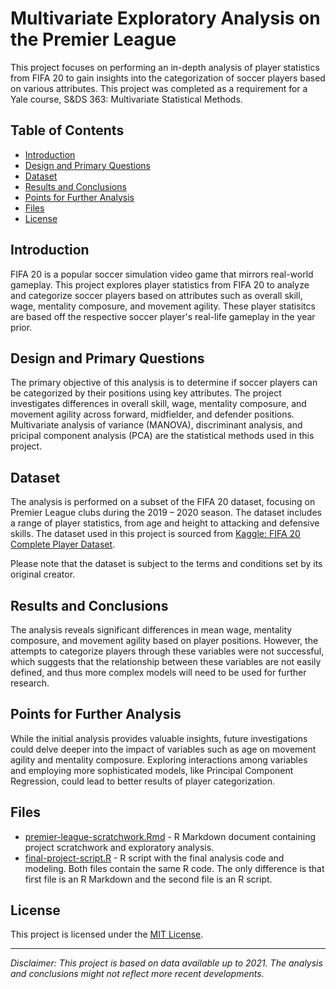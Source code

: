 # Multivariate Exploratory Analysis on the Premier League

This project focuses on performing an in-depth analysis of player statistics from FIFA 20 to gain insights into the categorization of soccer players based on various attributes. This project was completed as a requirement for a Yale course, S&DS 363: Multivariate Statistical Methods.

## Table of Contents
- [Introduction](#introduction)
- [Design and Primary Questions](#design-and-primary-questions)
- [Dataset](#dataset)
- [Results and Conclusions](#results-and-conclusions)
- [Points for Further Analysis](#points-for-further-analysis)
- [Files](#files)
- [License](#license)

## Introduction
FIFA 20 is a popular soccer simulation video game that mirrors real-world gameplay. This project explores player statistics from FIFA 20 to analyze and categorize soccer players based on attributes such as overall skill, wage, mentality composure, and movement agility. These player statisitcs are based off the respective soccer player's real-life gameplay in the year prior.

## Design and Primary Questions
The primary objective of this analysis is to determine if soccer players can be categorized by their positions using key attributes. The project investigates differences in overall skill, wage, mentality composure, and movement agility across forward, midfielder, and defender positions. Multivariate analysis of variance (MANOVA), discriminant analysis, and pricipal component analysis (PCA) are the statistical methods used in this project.


## Dataset
The analysis is performed on a subset of the FIFA 20 dataset, focusing on Premier League clubs during the 2019 – 2020 season. The dataset includes a range of player statistics, from age and height to attacking and defensive skills. The dataset used in this project is sourced from [Kaggle: FIFA 20 Complete Player Dataset](https://www.kaggle.com/datasets/stefanoleone992/fifa-20-complete-player-dataset). 

Please note that the dataset is subject to the terms and conditions set by its original creator.


## Results and Conclusions
The analysis reveals significant differences in mean wage, mentality composure, and movement agility based on player positions. However, the attempts to categorize players through these variables were not successful, which suggests that the relationship between these variables are not easily defined, and thus more complex models will need to be used for further research. 

## Points for Further Analysis
While the initial analysis provides valuable insights, future investigations could delve deeper into the impact of variables such as age on movement agility and mentality composure. Exploring interactions among variables and employing more sophisticated models, like Principal Component Regression, could lead to better results of player categorization.

## Files
- [premier-league-scratchwork.Rmd](premier-league-scratchwork.Rmd) - R Markdown document containing project scratchwork and exploratory analysis.
- [final-project-script.R](final-project-script.R) - R script with the final analysis code and modeling.
Both files contain the same R code. The only difference is that first file is an R Markdown and the second file is an R script.

## License
This project is licensed under the [MIT License](LICENSE).

---

*Disclaimer: This project is based on data available up to 2021. The analysis and conclusions might not reflect more recent developments.*
